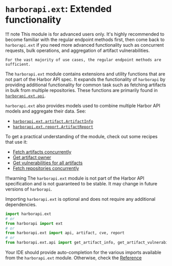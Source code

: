 # `harborapi.ext`: Extended functionality

!!! note
    This module is for advanced users only. It's highly recommended to become familiar with the regular endpoint methods first, then come back to `harborapi.ext` if you need more advanced functionality such as concurrent requests, bulk operations, and aggregation of artifact vulnerabilities.

    For the vast majority of use cases, the regular endpoint methods are sufficient.

The `harborapi.ext` module contains extensions and utility functions that are not part of the Harbor API spec. It expands the functionality of `harborapi` by providing additional
functionality for common task such as fetching artifacts in bulk from multiple repositories. These functions are primarily found in [`harborapi.ext.api`](../../reference/ext/api.md).

`harborapi.ext` also provides models used to combine multiple Harbor API models and aggregate their data. See:

* [`harborapi.ext.artifact.ArtifactInfo`](./artifact.md)
* [`harborapi.ext.report.ArtifactReport`](./report.md)


To get a practical understanding of the module, check out some recipes that use it:

* [Fetch artifacts concurrently](../../recipes/ext/conc-artifact.md)
* [Get artifact owner](../../recipes/ext/artifactowner.md)
* [Get vulnerabilities for all artifacts](../../recipes/ext/artifact-vulns.md)
* [Fetch repositories concurrently](../../recipes/ext/conc-repo.md)


!!!warning The `harborapi.ext` module is not part of the Harbor API specification and is not guaranteed to be stable. It may change in future versions of `harborapi`.

Importing `harborapi.ext` is optional and does not require any additional dependencies.

```py
import harborapi.ext
# or
from harborapi import ext
# or
from harborapi.ext import api, artifact, cve, report
# or
from harborapi.ext.api import get_artifact_info, get_artifact_vulnerabilities #, ...
```

Your IDE should provide auto-completion for the various imports available from the `harborapi.ext` module. Otherwise, check the [Reference](/reference)
